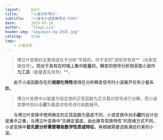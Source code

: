 ```yaml
---
layout:     post
title:      "小波分析导引"
subtitle:   "小波与小波变换导论-Ch01"
date:       2016-07-18
author:     "Jiayi.Liu"
header-img: "img/post-bg-2015.jpg"
catalog: 	true
tags:
    - 小波分析
---
```


> 傅立叶变换的主要用途在于分析“平稳的，时不变的”波信号有效**（功率受限信号）**。而对于具有在时域上集中能量的，瞬变的信号分析则采取小波作为工具**（能量首先信号）**。

　　由于小波函数存在的**局部化特性**使得在分析瞬变信号时小波展开仅有少量系数。

> 傅立叶变换中以能量为恒定值的正弦函数为正交基对信号进行分解，而小波变换中则以**小波**为基底对信号进行级数展开。

　　与傅立叶变换中使用确定的正弦函数为基底不同，小波变换中对**小波**的设计也是重中之重，与傅立叶变换中“先确定基底，由此推导变换特性”的思维方式不同，小波变换中**首先要分析需要哪些数学性质或特征**，再根据需要选取满足约束的小波。